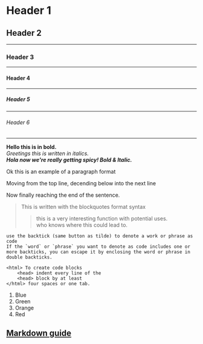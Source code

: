 # **Header 1**

## Header 2
---
### Header 3
---
#### Header 4
---
##### Header 5
---
###### Header 6
---

**Hello this is in bold.** <br>
*Greetings this is written in italics.* <br>
***Hola now we're really getting spicy! Bold & Italic.***

<p>Ok this is an example of a paragraph format</p>
<p>Moving from the top line, decending below into the next line</p>
<p>Now finally reaching the end of the sentence.</p>

>This is written with the blockquotes format syntax <br>
>>this is a very interesting function with potential uses.<br>
>>who knows where this could lead to.

`use the backtick (same button as tilde) to denote a work or phrase as code`<br>
``If the `word` or `phrase` you want to denote as code includes one or more backticks, you can escape it by enclosing the word or phrase in double backticks.``<br>

    <html> To create code blocks
        <head> indent every line of the
        <head> block by at least
    </html> four spaces or one tab.


1. Blue
2. Green
3. Orange
4. Red

<!-- That's totally gnarly dude -->

## [Markdown guide](https://www.markdownguide.org/basic-syntax/)
